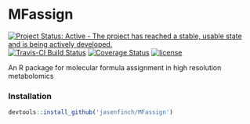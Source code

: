 # MFassign

[![Project Status: Active - The project has reached a stable, usable state and is being actively developed.](http://www.repostatus.org/badges/latest/active.svg)](http://www.repostatus.org/#active) [![Travis-CI Build Status](https://travis-ci.org/jasenfinch/MFassign.svg?branch=master)](https://travis-ci.org/jasenfinch/MFassign) [![Coverage Status](https://img.shields.io/codecov/c/github/jasenfinch/MFassign/master.svg)](https://codecov.io/github/jasenfinch/MFassign?branch=master) [![license](https://img.shields.io/badge/license-GNU%20GPL%20v3.0-blue.svg)](https://github.com/jasenfinch/MFassign/blob/master/DESCRIPTION)

An R package for molecular formula assignment in high resolution metabolomics

### Installation

``` r
devtools::install_github('jasenfinch/MFassign')
```